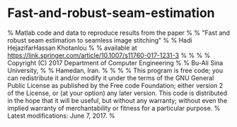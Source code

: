 # Fast-and-robust-seam-estimation

% Matlab code and data to reproduce results from the paper                  %
% "Fast and robust seam estimation to seamless image stitching"             %
% Hadi HejazifarHassan Khotanlou  										                    	%
% available at https://link.springer.com/article/10.1007/s11760-017-1231-3  %
%                                                                           %
% Copyright (C) 2017 Department of Computer Engineering                     %
% Bu-Ali Sina University,                                                   %
% Hamedan, Iran.                                                            %
%                                                                           %
% This program is free code; you can redistribute it and/or modify it under the terms of the GNU General Public License as published by the Free code Foundation; either version 2 of the License, or (at your option) any later version. This code is distributed in the hope that it will be useful, but without any warranty; without even the implied warranty of merchantability or fitness for a particular purpose.
% Latest modifications: June 7, 2017.                                       %
